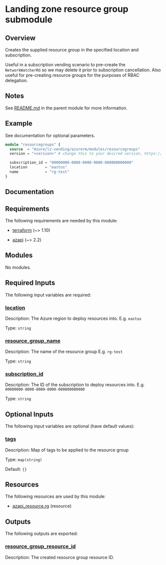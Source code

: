 <!-- BEGIN_TF_DOCS -->
# Landing zone resource group submodule

## Overview

Creates the supplied resource group in the specified location and subscription.

Useful in a subscription vending scenario to pre-create the `NetworkWatcherRG` so we may delete it prior to subscription cancellation. Also useful for pre-creating resource groups for the purposes of RBAC delegation.

## Notes

See [README.md](https://github.com/Azure/terraform-azurerm-lz-vending#readme) in the parent module for more information.

## Example

See documentation for optional parameters.

```terraform
module "resourcegroups" {
  source  = "Azure/lz-vending/azurerm/modules/resourcegroups"
  version = "<version>" # change this to your desired version, https://www.terraform.io/language/expressions/version-constraints

  subscription_id = "00000000-0000-0000-0000-000000000000"
  location        = "eastus"
  name            = "rg-test"
}
```

## Documentation
<!-- markdownlint-disable MD033 -->

## Requirements

The following requirements are needed by this module:

- <a name="requirement_terraform"></a> [terraform](#requirement\_terraform) (~> 1.10)

- <a name="requirement_azapi"></a> [azapi](#requirement\_azapi) (~> 2.2)

## Modules

No modules.

<!-- markdownlint-disable MD013 -->
## Required Inputs

The following input variables are required:

### <a name="input_location"></a> [location](#input\_location)

Description: The Azure region to deploy resources into. E.g. `eastus`

Type: `string`

### <a name="input_resource_group_name"></a> [resource\_group\_name](#input\_resource\_group\_name)

Description: The name of the resource group E.g. `rg-test`

Type: `string`

### <a name="input_subscription_id"></a> [subscription\_id](#input\_subscription\_id)

Description: The ID of the subscription to deploy resources into. E.g. `00000000-0000-0000-0000-000000000000`

Type: `string`

## Optional Inputs

The following input variables are optional (have default values):

### <a name="input_tags"></a> [tags](#input\_tags)

Description: Map of tags to be applied to the resource group

Type: `map(string)`

Default: `{}`
<!-- markdownlint-disable MD024 -->

## Resources

The following resources are used by this module:

- [azapi_resource.rg](https://registry.terraform.io/providers/azure/azapi/latest/docs/resources/resource) (resource)

## Outputs

The following outputs are exported:

### <a name="output_resource_group_resource_id"></a> [resource\_group\_resource\_id](#output\_resource\_group\_resource\_id)

Description: The created resource group resource ID.

<!-- markdownlint-enable -->
<!-- END_TF_DOCS -->